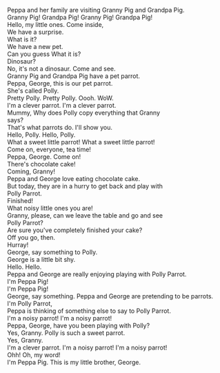 Peppa and her family are visiting Granny Pig and Grandpa Pig.  
Granny Pig! Grandpa Pig! Granny Pig! Grandpa Pig!  
Hello, my little ones. Come inside,  
We have a surprise.  
What is it?  
We have a new pet.  
Can you guess What it is?  
Dinosaur?  
No, it's not a dinosaur. Come and see.  
Granny Pig and Grandpa Pig have a pet parrot.  
Peppa, George, this is our pet parrot.  
She's called Polly.  
Pretty Polly. Pretty Polly. Oooh. WoW.  
I'm a clever parrot. I'm a clever parrot.  
Mummy, Why does Polly copy everything that Granny  
says?  
That's what parrots do. I'll show you.  
Hello, Polly. Hello, Polly.  
What a sweet little parrot! What a sweet little parrot!  
Come on, everyone, tea time!  
Peppa, George. Come on!  
There's chocolate cake!  
Coming, Granny!  
Peppa and George love eating chocolate cake.  
But today, they are in a hurry to get back and play with  
Polly Parrot.  
Finished!  
What noisy little ones you are!  
Granny, please, can we leave the table and go and see  
Polly Parrot?  
Are sure you've completely finished your cake?  
Off you go, then.  
Hurray!  
George, say something to Polly.  
George is a little bit shy.  
Hello. Hello.  
Peppa and George are really enjoying playing with Polly Parrot.  
I'm Peppa Pig!  
I'm Peppa Pig!  
George, say something. Peppa and George are pretending to be parrots.  
I'm Polly Parrot,  
Peppa is thinking of something else to say to Polly Parrot.  
I'm a noisy parrot! I'm a noisy parrot!  
Peppa, George, have you been playing with Polly?  
Yes, Granny. Polly is such a sweet parrot.  
Yes, Granny.  
I'm a clever parrot. I'm a noisy parrot! I'm a noisy parrot!  
Ohh! Oh, my word!  
I'm Peppa Pig. This is my little brother, George.  
